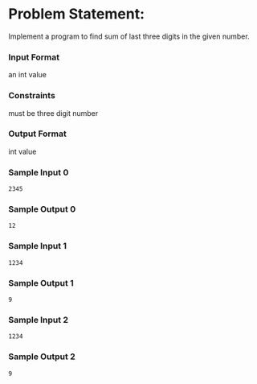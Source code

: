 # Problem Statement:

Implement a program to find sum of last three digits in the given number.

### Input Format

an int value

### Constraints

must be three digit number

### Output Format

int value

### Sample Input 0
```
2345
```
### Sample Output 0
```
12
```
### Sample Input 1
```
1234
```
### Sample Output 1
```
9
```
### Sample Input 2
```
1234
```
### Sample Output 2
```
9
```
